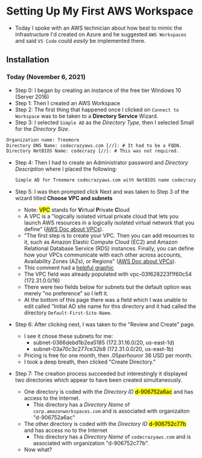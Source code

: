# Setting Up My First AWS Workspace

* Today I spoke with an AWS technician about how best to mimic the infrastructure I'd created on Azure and he suggested `AWS Workspaces` and said `VS Code` could *easily* be implemented there.

## Installation

### Today (November 6, 2021)

* Step 0: I began by creating an instance of the free tier Windows 10 (Server 2016)
* Step 1: Then I created an AWS Workspace
* Step 2: The first thing that happened once I clicked on `Connect to Workspace` was to be taken to a **Directory Service** Wizard.
* Step 3: I selected `Simple AD` as the *Directory Type*, then I selected Small for the *Directory Size*.

```txt
Organization name: Treemore
Directory DNS Name: codecrazyaws.com [//]: # It had to be a FQDN.
Directory NetBIOS Name: codecrazy [//]: # This was not required.
```

* Step 4: Then I had to create an Administrator password and *Directory Description* where I placed the following:

    ```txt
    Simple AD for Treemore codecrazyaws.com with NetBIOS name codecrazy
    ```

* Step 5: I was then prompted click Next and was taken to Step 3 of the wizard titled **Choose VPC and subnets**
  * Note: <mark>VPC</mark> stands for **V**irtual **P**rivate **C**loud
  * A VPC is a "logically isolated virtual private cloud that lets you launch AWS resources in a logically isolated virtual network that you define" ([AWS Doc about VPCs](https://aws.amazon.com/vpc/)).
  * "The first step is to create your VPC. Then you can add resources to it, such as Amazon Elastic Compute Cloud (EC2) and Amazon Relational Database Service (RDS) instances. Finally, you can define how your VPCs communicate with each other across accounts, Availability Zones (AZs), or Regions" ([AWS Doc about VPCs](https://aws.amazon.com/vpc/)).
  * This comment had a [helpful graphic](https://d1.awsstatic.com/Digital%20Marketing/House/Hero/products/ec2/VPC/Product-Page-Diagram_Amazon-VPC_HIW.9c472d7f2eb39ab8bdd22aa3ab80be00cdd00d8f.png)
  * The VPC field was already populated with vpc-03f628223f1f60c54 (172.31.0.0/16)
  * There were two fields below for subnets but the default option was merely "no preference" so I left it.
  * At the bottom of this page there was a field which I was unable to edit called "Initial AD site name for this directory and it had called the directory `Default-First-Site-Name`.
* Step 6: After clicking next, I was taken to the "Review and Create" page.
  * I see it chose these subnets for me:
    * subnet-0366debd1b2ea5185 (172.31.16.0/20, us-east-1d)
    * subnet-03a70c3c277ce32b8 (172.31.0.0/20, us-east-1b)
  * Pricing is free for one month, then $.05 per hour or ~$36 USD per month.
  * I took a deep breath, then clicked "Create Directory."
* Step 7: The creation process succeeded but interestingly it displayed two directories which appear to have been created simultaneously.
  * One directory is coded with the *Directory ID* <mark>d-906752a6ac</mark> and has access to the Internet.
    * This directory has a *Directory Name* of `corp.amazonworkspaces.com` and is associated with organizaiton "d-906752a6ac"
  * The other directory is coded with the *Directory ID* <mark>d-906752c77b</mark> and has access no to the Internet
    * This directory has a *Directory Name* of `codecrazyaws.com` and is associated with organization "d-906752c77b".
  * Now what?
